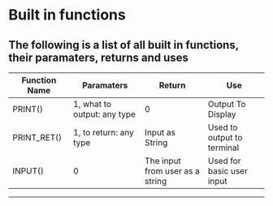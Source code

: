 # Built in functions

**The following is a list of all built in functions, their paramaters, returns and uses**
--------------------------------------------------------------------------------------
| **Function Name** | **Paramaters**               | **Return**      | **Use**            |
|-------------------|------------------------------|-----------------|--------------------|
| PRINT()           | 1, what to output: any type  |     0           |  Output To Display |
| PRINT_RET()       | 1, to return: any type       | Input as String |  Used to output to terminal
| INPUT() | 0 | The input from user as a string | Used for basic user input |                                                                       
--------------------------------------------------------------------------------------
